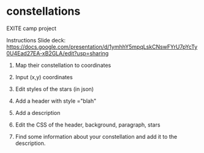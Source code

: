 # constellations
EXITE camp project

Instructions
Slide deck: https://docs.google.com/presentation/d/1ymhhY5mpqLskCNswFYrU7pYcTy0U4Ead27EA-xB2GLA/edit?usp=sharing

1. Map their constellation to coordinates

2. Input (x,y) coordinates

3. Edit styles of the stars (in json)

4. Add a header with style ="blah"

5. Add a description

6. Edit the CSS of the header, background, paragraph, stars

7. Find some information about your constellation and add it to the description.
